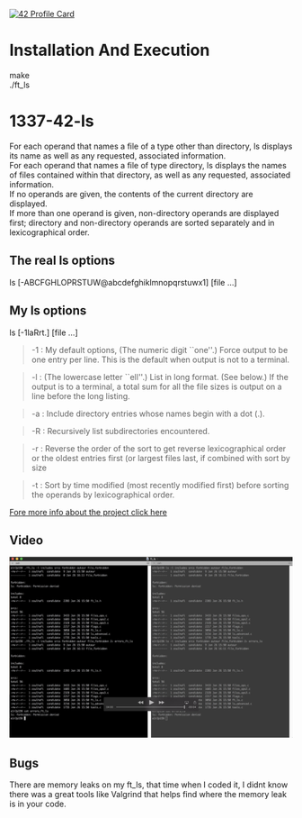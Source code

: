 [![42 Profile Card](https://1337-readme.vercel.app/api/profile?cursus=42cursus&login=zoulhafi)](https://github.com/mohouyizme/1337-readme)
# Installation And Execution
make  
./ft_ls

# 1337-42-ls
For each operand that names a file of a type other than directory, ls displays its name as well as any requested, associated information.  
For each operand that names a file of type directory, ls displays the names of files contained within that directory, as well as any requested, associated information.  
If no operands are given, the contents of the current directory are displayed.  
If more than one operand is given, non-directory operands are displayed first; directory and non-directory operands are sorted separately and in lexicographical order.

## The real ls options
ls [-ABCFGHLOPRSTUW@abcdefghiklmnopqrstuwx1] [file ...]

## My ls options
ls [-1laRrt.] [file ...]  
>-1 : My default options, (The numeric digit ``one''.)  Force output to be one entry per line.  This is the default when output is not to a terminal.  

>-l : (The lowercase letter ``ell''.)  List in long format.  (See below.)  If the output is to a terminal, a total sum for all the file sizes is output on a line before the long listing.

>-a : Include directory entries whose names begin with a dot (.).

>-R : Recursively list subdirectories encountered.

>-r : Reverse the order of the sort to get reverse lexicographical order or the oldest entries first (or largest files last, if combined with sort by size

>-t : Sort by time modified (most recently modified first) before sorting the operands by lexicographical order.

[Fore more info about the project click here](https://github.com/oulhafiane/1337-42-ls/blob/master/resources/ft_ls.en.pdf)

## Video
[![1337-42-ft_ls](https://github.com/oulhafiane/1337-42-ls/blob/master/resources/screenshot_ft_ls.png?raw=true)](https://youtu.be/7JF6-zx8kKI)

## Bugs

There are memory leaks on my ft_ls, that time when I coded it, I didnt know there was a great tools like Valgrind that helps find where the memory leak is in your code.
